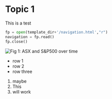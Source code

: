 # Topic 1

This is a test

```python
fp = open(template_dir+'/navigation.html',"r")
navigation = fp.read()
fp.close()

```


![Fig 1: ASX and S&P500 over time](/Users/james/Desktop/DSP_AT2/ASX/images/output_2_6.png)




- row 1
- row 2
- row three

1. maybe
2. This
3. will work
